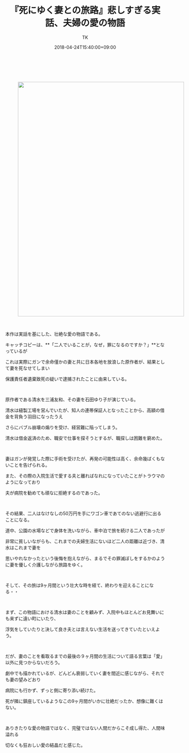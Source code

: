 ﻿---
layout: post

title: 『死にゆく妻との旅路』悲しすぎる実話、夫婦の愛の物語
author: TK
date: 2018-04-24T15:40:00+09:00
comments: true
categories: Movie
---
<p>&nbsp;</p>

<figure class="image pict" style="float:left"><img alt="" height="741" src="http://img-cdn.jg.jugem.jp/851/3766742/20180424_1560885.jpg" width="524" />

</figure>

<p><br style="clear:both" />
&nbsp;</p>

<p>本作は実話を基にした、壮絶な愛の物語である。</p>

<p>キャッチコピーは、**「二人でいることが，なぜ，罪になるのですか？」**となっているが</p>

<p>これは実際にガンで余命僅かの妻と共に日本各地を放浪した原作者が、結果として妻を死なせてしまい</p>

<p>保護責任者遺棄致死の疑いで逮捕されたことに由来している。</p>

<p>&nbsp;</p>

<p>原作者である清水を三浦友和、その妻を石田ゆり子が演じている。</p>

<p>清水は縫製工場を営んでいたが、知人の連帯保証人となったことから、高額の借金を背負う羽目になったうえ</p>

<p>さらにバブル崩壊の煽りを受け、経営難に陥ってしまう。</p>

<p>清水は借金返済のため、職安で仕事を探そうとするが、職探しは困難を窮めた。</p>

<p>&nbsp;</p>

<p>妻はガンが発覚した際に手術を受けたが、再発の可能性は高く、余命幾ばくもないことを告げられる。</p>

<p>また、その際の入院生活で愛する夫と離ればなれになっていたことがトラウマのようになっており</p>

<p>夫が病院を勧めても頑なに拒絶するのであった。</p>

<p>&nbsp;</p>

<p>その結果、二人はなけなしの50万円を手にワゴン車であてのない逃避行に出ることになる。</p>

<p>道中、公園の水場などで身体を洗いながら、車中泊で旅を続ける二人であったが</p>

<p>非常に貧しいながらも、これまでの夫婦生活にないほど二人の距離は近づき、清水はこれまで妻を</p>

<p>思いやれなかったという後悔を抱えながら、まるでその罪滅ぼしをするかのように妻を優しく介護しながら旅路をゆく。</p>

<p>&nbsp;</p>

<p>そして、その旅は9ヶ月間という壮大な時を経て、終わりを迎えることになる・・</p>

<p>&nbsp;</p>

<p>まず、この物語における清水は妻のことを顧みず、入院中もほとんどお見舞いにも来ずに遠い町にいたり、</p>

<p>浮気をしていたりと決して良き夫とは言えない生活を送ってきていたといえよう。</p>

<p>&nbsp;</p>

<p>だが、妻のことを看取るまでの最後の９ヶ月間の生活について語る言葉は「愛」以外に見つからないだろう。</p>

<p>劇中でも描かれているが、どんどん衰弱していく妻を間近に感じながら、それでも妻の望みどおり</p>

<p>病院にも行かず、ずっと側に寄り添い続けた。</p>

<p>死が隣に鎮座しているようなこの9ヶ月間がいかに壮絶だったか、想像に難くはない。</p>

<p>&nbsp;</p>

<p>ありきたりな愛の物語ではなく、完璧ではない人間だからこそ成し得た、人間味溢れる</p>

<p>切なくも狂おしい愛の結晶だと感じた。</p>

<p>&nbsp;</p>
